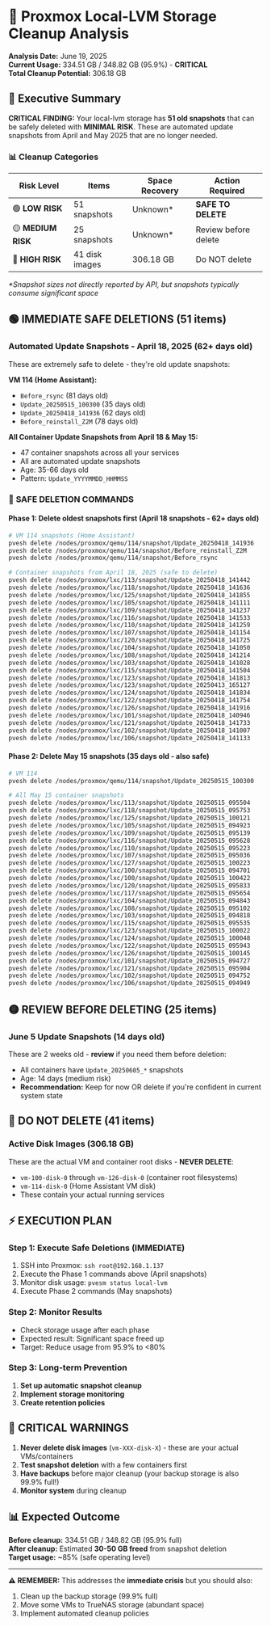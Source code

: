 # 🧹 Proxmox Local-LVM Storage Cleanup Analysis

**Analysis Date:** June 19, 2025  
**Current Usage:** 334.51 GB / 348.82 GB (95.9%) - **CRITICAL**  
**Total Cleanup Potential:** 306.18 GB

## 🎯 Executive Summary

**CRITICAL FINDING:** Your local-lvm storage has **51 old snapshots** that can be safely deleted with **MINIMAL RISK**. These are automated update snapshots from April and May 2025 that are no longer needed.

### 📊 Cleanup Categories

| Risk Level | Items | Space Recovery | Action Required |
|------------|-------|----------------|-----------------|
| 🟢 **LOW RISK** | 51 snapshots | Unknown* | **SAFE TO DELETE** |
| 🟡 **MEDIUM RISK** | 25 snapshots | Unknown* | Review before delete |
| 🔴 **HIGH RISK** | 41 disk images | 306.18 GB | Do NOT delete |

*\*Snapshot sizes not directly reported by API, but snapshots typically consume significant space*

## 🟢 IMMEDIATE SAFE DELETIONS (51 items)

### Automated Update Snapshots - April 18, 2025 (62+ days old)
These are extremely safe to delete - they're old update snapshots:

**VM 114 (Home Assistant):**
- `Before_rsync` (81 days old)  
- `Update_20250515_100300` (35 days old)
- `Update_20250418_141936` (62 days old)
- `Before_reinstall_Z2M` (78 days old)

**All Container Update Snapshots from April 18 & May 15:**
- 47 container snapshots across all your services
- All are automated update snapshots
- Age: 35-66 days old
- Pattern: `Update_YYYYMMDD_HHMMSS`

### 🔧 **SAFE DELETION COMMANDS**

#### Phase 1: Delete oldest snapshots first (April 18 snapshots - 62+ days old)

```bash
# VM 114 snapshots (Home Assistant)
pvesh delete /nodes/proxmox/qemu/114/snapshot/Update_20250418_141936
pvesh delete /nodes/proxmox/qemu/114/snapshot/Before_reinstall_Z2M
pvesh delete /nodes/proxmox/qemu/114/snapshot/Before_rsync

# Container snapshots from April 18, 2025 (safe to delete)
pvesh delete /nodes/proxmox/lxc/113/snapshot/Update_20250418_141442
pvesh delete /nodes/proxmox/lxc/118/snapshot/Update_20250418_141636
pvesh delete /nodes/proxmox/lxc/125/snapshot/Update_20250418_141855
pvesh delete /nodes/proxmox/lxc/105/snapshot/Update_20250418_141111
pvesh delete /nodes/proxmox/lxc/109/snapshot/Update_20250418_141237
pvesh delete /nodes/proxmox/lxc/116/snapshot/Update_20250418_141533
pvesh delete /nodes/proxmox/lxc/110/snapshot/Update_20250418_141259
pvesh delete /nodes/proxmox/lxc/107/snapshot/Update_20250418_141154
pvesh delete /nodes/proxmox/lxc/120/snapshot/Update_20250418_141725
pvesh delete /nodes/proxmox/lxc/104/snapshot/Update_20250418_141050
pvesh delete /nodes/proxmox/lxc/108/snapshot/Update_20250418_141214
pvesh delete /nodes/proxmox/lxc/103/snapshot/Update_20250418_141028
pvesh delete /nodes/proxmox/lxc/115/snapshot/Update_20250418_141504
pvesh delete /nodes/proxmox/lxc/123/snapshot/Update_20250418_141813
pvesh delete /nodes/proxmox/lxc/123/snapshot/Update_20250413_165127
pvesh delete /nodes/proxmox/lxc/124/snapshot/Update_20250418_141834
pvesh delete /nodes/proxmox/lxc/122/snapshot/Update_20250418_141754
pvesh delete /nodes/proxmox/lxc/126/snapshot/Update_20250418_141916
pvesh delete /nodes/proxmox/lxc/101/snapshot/Update_20250418_140946
pvesh delete /nodes/proxmox/lxc/121/snapshot/Update_20250418_141733
pvesh delete /nodes/proxmox/lxc/102/snapshot/Update_20250418_141007
pvesh delete /nodes/proxmox/lxc/106/snapshot/Update_20250418_141133
```

#### Phase 2: Delete May 15 snapshots (35 days old - also safe)

```bash
# VM 114
pvesh delete /nodes/proxmox/qemu/114/snapshot/Update_20250515_100300

# All May 15 container snapshots
pvesh delete /nodes/proxmox/lxc/113/snapshot/Update_20250515_095504
pvesh delete /nodes/proxmox/lxc/118/snapshot/Update_20250515_095753
pvesh delete /nodes/proxmox/lxc/125/snapshot/Update_20250515_100121
pvesh delete /nodes/proxmox/lxc/105/snapshot/Update_20250515_094923
pvesh delete /nodes/proxmox/lxc/109/snapshot/Update_20250515_095139
pvesh delete /nodes/proxmox/lxc/116/snapshot/Update_20250515_095628
pvesh delete /nodes/proxmox/lxc/110/snapshot/Update_20250515_095223
pvesh delete /nodes/proxmox/lxc/107/snapshot/Update_20250515_095036
pvesh delete /nodes/proxmox/lxc/127/snapshot/Update_20250515_100223
pvesh delete /nodes/proxmox/lxc/100/snapshot/Update_20250515_094701
pvesh delete /nodes/proxmox/lxc/100/snapshot/Update_20250515_100422
pvesh delete /nodes/proxmox/lxc/120/snapshot/Update_20250515_095833
pvesh delete /nodes/proxmox/lxc/117/snapshot/Update_20250515_095654
pvesh delete /nodes/proxmox/lxc/104/snapshot/Update_20250515_094843
pvesh delete /nodes/proxmox/lxc/108/snapshot/Update_20250515_095102
pvesh delete /nodes/proxmox/lxc/103/snapshot/Update_20250515_094818
pvesh delete /nodes/proxmox/lxc/115/snapshot/Update_20250515_095535
pvesh delete /nodes/proxmox/lxc/123/snapshot/Update_20250515_100022
pvesh delete /nodes/proxmox/lxc/124/snapshot/Update_20250515_100048
pvesh delete /nodes/proxmox/lxc/122/snapshot/Update_20250515_095943
pvesh delete /nodes/proxmox/lxc/126/snapshot/Update_20250515_100145
pvesh delete /nodes/proxmox/lxc/101/snapshot/Update_20250515_094727
pvesh delete /nodes/proxmox/lxc/121/snapshot/Update_20250515_095904
pvesh delete /nodes/proxmox/lxc/102/snapshot/Update_20250515_094752
pvesh delete /nodes/proxmox/lxc/106/snapshot/Update_20250515_094949
```

## 🟡 REVIEW BEFORE DELETING (25 items)

### June 5 Update Snapshots (14 days old)
These are 2 weeks old - **review** if you need them before deletion:

- All containers have `Update_20250605_*` snapshots
- Age: 14 days (medium risk)
- **Recommendation:** Keep for now OR delete if you're confident in current system state

## 🔴 DO NOT DELETE (41 items)

### Active Disk Images (306.18 GB)
These are the actual VM and container root disks - **NEVER DELETE**:
- `vm-100-disk-0` through `vm-126-disk-0` (container root filesystems)
- `vm-114-disk-0` (Home Assistant VM disk)
- These contain your actual running services

## ⚡ EXECUTION PLAN

### Step 1: **Execute Safe Deletions (IMMEDIATE)**
1. SSH into Proxmox: `ssh root@192.168.1.137`
2. Execute the Phase 1 commands above (April snapshots)
3. Monitor disk usage: `pvesm status local-lvm`
4. Execute Phase 2 commands (May snapshots)

### Step 2: **Monitor Results**
- Check storage usage after each phase
- Expected result: Significant space freed up
- Target: Reduce usage from 95.9% to <80%

### Step 3: **Long-term Prevention**
1. **Set up automatic snapshot cleanup**
2. **Implement storage monitoring**
3. **Create retention policies**

## 🚨 CRITICAL WARNINGS

1. **Never delete disk images** (`vm-XXX-disk-X`) - these are your actual VMs/containers
2. **Test snapshot deletion** with a few containers first
3. **Have backups** before major cleanup (your backup storage is also 99.9% full!)
4. **Monitor system** during cleanup

## 📊 Expected Outcome

**Before cleanup:** 334.51 GB / 348.82 GB (95.9% full)  
**After cleanup:** Estimated **30-50 GB freed** from snapshot deletion  
**Target usage:** ~85% (safe operating level)

---

**⚠️ REMEMBER:** This addresses the **immediate crisis** but you should also:
1. Clean up the backup storage (99.9% full)
2. Move some VMs to TrueNAS storage (abundant space)
3. Implement automated cleanup policies